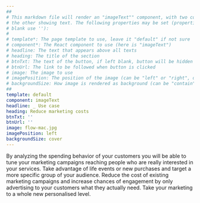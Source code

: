 ```yaml
---
##
# This markdown file will render an "imageText"" component, with two columns: one column showing an image and
# the other showing text. The following properties may be set (properties with * are required, to leave a property
# blank use ''):
#
# template*: The page template to use, leave it "default" if not sure
# component*: The React component to use (here is "imageText")
# headline: The text that appears above all texts
# heading: The title of the section
# btnTxt: The text of the button, if left blank, button will be hidden
# btnUrl: The link to be followed when button is clicked
# image: The image to use
# imagePosition: The position of the image (can be "left" or "right", default is "left")
# backgroundSize: How image is rendered as background (can be "contain" or "cover", default is "cover")
##
template: default
component: imageText
headline: _ Use case
heading: Reduce marketing costs
btnTxt: ''
btnUrl: ''
image: flow-mac.jpg
imagePosition: left
backgroundSize: cover
---
```


By analyzing the spending behavior of your customers you will be able to tune your marketing campaigns reaching people who are really interested in your services. Take advantage of life events or new purchases and target a more specific group of your audience. Reduce the cost of existing marketing campaigns and increase chances of engagement by only advertising to your customers what they actually need. Take your marketing to a whole new personalised level.